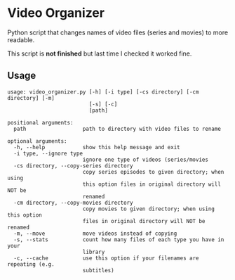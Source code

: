 # Video Organizer
Python script that changes names of video files (series and movies) to more readable.

This script is __not finished__ but last time I checked it worked fine.

## Usage
```
usage: video_organizer.py [-h] [-i type] [-cs directory] [-cm directory] [-m]
                          [-s] [-c]
                          [path]

positional arguments:
  path                  path to directory with video files to rename

optional arguments:
  -h, --help            show this help message and exit
  -i type, --ignore type
                        ignore one type of videos (series/movies
  -cs directory, --copy-series directory
                        copy series episodes to given directory; when using
                        this option files in original directory will NOT be
                        renamed
  -cm directory, --copy-movies directory
                        copy movies to given directory; when using this option
                        files in original directory will NOT be renamed
  -m, --move            move videos instead of copying
  -s, --stats           count how many files of each type you have in your
                        library
  -c, --cache           use this option if your filenames are repeating (e.g.
                        subtitles)
```
